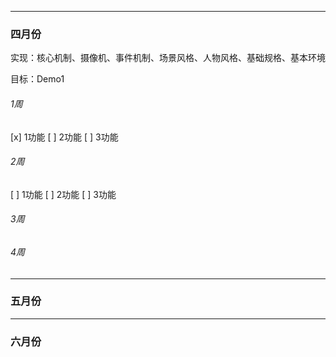 - - -
### 四月份

实现：核心机制、摄像机、事件机制、场景风格、人物风格、基础规格、基本环境

目标：Demo1

###### 1周
[x] 1功能
[ ] 2功能
[ ] 3功能

###### 2周
[ ] 1功能
[ ] 2功能
[ ] 3功能

###### 3周

###### 4周

- - -
### 五月份
- - -
### 六月份
